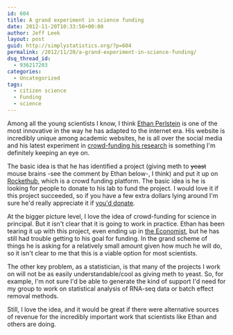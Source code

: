 ```yaml
---
id: 604
title: A grand experiment in science funding
date: 2012-11-20T10:33:50+00:00
author: Jeff Leek
layout: post
guid: http://simplystatistics.org/?p=604
permalink: /2012/11/20/a-grand-experiment-in-science-funding/
dsq_thread_id:
  - 936217203
categories:
  - Uncategorized
tags:
  - citizen science
  - Funding
  - science
---
```

Among all the young scientists I know, I think [Ethan Perlstein](http://www.perlsteinlab.com/) is one of the most innovative in the way he has adapted to the internet era. His website is incredibly unique among academic websites, he is all over the social media and his latest experiment in [crowd-funding his research](http://www.rockethub.com/projects/11106-crowdsourcing-discovery) is something I'm definitely keeping an eye on.

The basic idea is that he has identified a project (giving meth to <del>yeast</del> mouse brains -see the comment by Ethan below-, I think) and put it up on [Rockethub](http://www.rockethub.com/), which is a crowd funding platform. The basic idea is he is looking for people to donate to his lab to fund the project. I would love it if this project succeeded, so if you have a few extra dollars lying around I'm sure he'd really appreciate it if [you'd donate](http://www.rockethub.com/projects/11106-crowdsourcing-discovery/fuel/reward_selection).

At the bigger picture level, I love the idea of crowd-funding for science in principal. But it isn't clear that it is going to work in practice. Ethan has been tearing it up with this project, even ending up in [the Economist](http://www.economist.com/news/science-and-technology/21564824-these-days-anyone-can-be-scientific-philanthropist), but he has still had trouble getting to his goal for funding. In the grand scheme of things he is asking for a relatively small amount given how much he will do, so it isn't clear to me that this is a viable option for most scientists.

The other key problem, as a statistician, is that many of the projects I work on will not be as easily understandable/cool as giving meth to yeast. So, for example, I'm not sure I'd be able to generate the kind of support I'd need for my group to work on statistical analysis of RNA-seq data or batch effect removal methods.

Still, I love the idea, and it would be great if there were alternative sources of revenue for the incredibly important work that scientists like Ethan and others are doing.